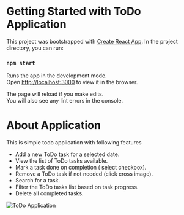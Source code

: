 # Getting Started with ToDo Application

This project was bootstrapped with [Create React App](https://github.com/facebook/create-react-app).
In the project directory, you can run:
### `npm start`
Runs the app in the development mode.\
Open [http://localhost:3000](http://localhost:3000) to view it in the browser.

The page will reload if you make edits.\
You will also see any lint errors in the console.

# About Application
This is simple todo application with following features
* Add a new ToDo task for a selected date.
* View the list of ToDo tasks available.
* Mark a task done on completion ( select checkbox).
* Remove a ToDo task if not needed (click cross image).
* Search for a task.
* Filter the ToDo tasks list based on task progress.
* Delete all completed tasks.

![ToDo Application](../src/images/ApplicationScreen.png)
